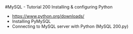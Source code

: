 #MySQL - Tutorial 200
Installing & configuring Python

  - https://www.python.org/downloads/
  - Installing PyMySQL
  - Connecting to MySQL server with Python (MySQL 200.py)

